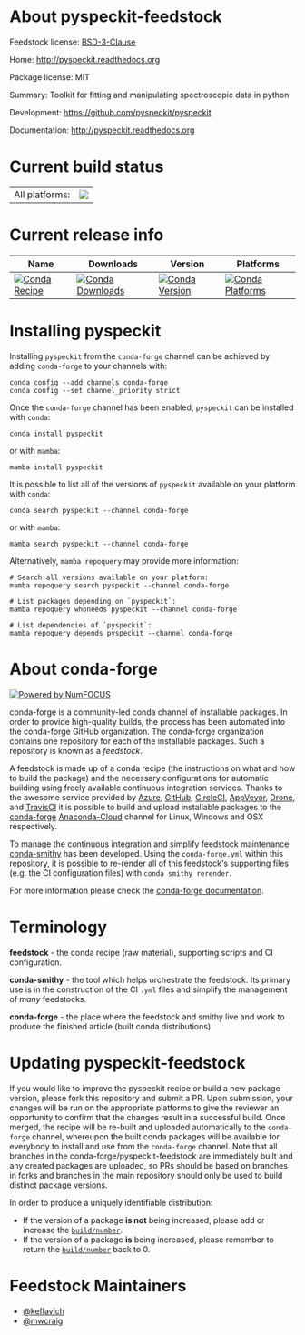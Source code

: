 About pyspeckit-feedstock
=========================

Feedstock license: [BSD-3-Clause](https://github.com/conda-forge/pyspeckit-feedstock/blob/main/LICENSE.txt)

Home: http://pyspeckit.readthedocs.org

Package license: MIT

Summary: Toolkit for fitting and manipulating spectroscopic data in python

Development: https://github.com/pyspeckit/pyspeckit

Documentation: http://pyspeckit.readthedocs.org

Current build status
====================


<table><tr><td>All platforms:</td>
    <td>
      <a href="https://dev.azure.com/conda-forge/feedstock-builds/_build/latest?definitionId=6368&branchName=main">
        <img src="https://dev.azure.com/conda-forge/feedstock-builds/_apis/build/status/pyspeckit-feedstock?branchName=main">
      </a>
    </td>
  </tr>
</table>

Current release info
====================

| Name | Downloads | Version | Platforms |
| --- | --- | --- | --- |
| [![Conda Recipe](https://img.shields.io/badge/recipe-pyspeckit-green.svg)](https://anaconda.org/conda-forge/pyspeckit) | [![Conda Downloads](https://img.shields.io/conda/dn/conda-forge/pyspeckit.svg)](https://anaconda.org/conda-forge/pyspeckit) | [![Conda Version](https://img.shields.io/conda/vn/conda-forge/pyspeckit.svg)](https://anaconda.org/conda-forge/pyspeckit) | [![Conda Platforms](https://img.shields.io/conda/pn/conda-forge/pyspeckit.svg)](https://anaconda.org/conda-forge/pyspeckit) |

Installing pyspeckit
====================

Installing `pyspeckit` from the `conda-forge` channel can be achieved by adding `conda-forge` to your channels with:

```
conda config --add channels conda-forge
conda config --set channel_priority strict
```

Once the `conda-forge` channel has been enabled, `pyspeckit` can be installed with `conda`:

```
conda install pyspeckit
```

or with `mamba`:

```
mamba install pyspeckit
```

It is possible to list all of the versions of `pyspeckit` available on your platform with `conda`:

```
conda search pyspeckit --channel conda-forge
```

or with `mamba`:

```
mamba search pyspeckit --channel conda-forge
```

Alternatively, `mamba repoquery` may provide more information:

```
# Search all versions available on your platform:
mamba repoquery search pyspeckit --channel conda-forge

# List packages depending on `pyspeckit`:
mamba repoquery whoneeds pyspeckit --channel conda-forge

# List dependencies of `pyspeckit`:
mamba repoquery depends pyspeckit --channel conda-forge
```


About conda-forge
=================

[![Powered by
NumFOCUS](https://img.shields.io/badge/powered%20by-NumFOCUS-orange.svg?style=flat&colorA=E1523D&colorB=007D8A)](https://numfocus.org)

conda-forge is a community-led conda channel of installable packages.
In order to provide high-quality builds, the process has been automated into the
conda-forge GitHub organization. The conda-forge organization contains one repository
for each of the installable packages. Such a repository is known as a *feedstock*.

A feedstock is made up of a conda recipe (the instructions on what and how to build
the package) and the necessary configurations for automatic building using freely
available continuous integration services. Thanks to the awesome service provided by
[Azure](https://azure.microsoft.com/en-us/services/devops/), [GitHub](https://github.com/),
[CircleCI](https://circleci.com/), [AppVeyor](https://www.appveyor.com/),
[Drone](https://cloud.drone.io/welcome), and [TravisCI](https://travis-ci.com/)
it is possible to build and upload installable packages to the
[conda-forge](https://anaconda.org/conda-forge) [Anaconda-Cloud](https://anaconda.org/)
channel for Linux, Windows and OSX respectively.

To manage the continuous integration and simplify feedstock maintenance
[conda-smithy](https://github.com/conda-forge/conda-smithy) has been developed.
Using the ``conda-forge.yml`` within this repository, it is possible to re-render all of
this feedstock's supporting files (e.g. the CI configuration files) with ``conda smithy rerender``.

For more information please check the [conda-forge documentation](https://conda-forge.org/docs/).

Terminology
===========

**feedstock** - the conda recipe (raw material), supporting scripts and CI configuration.

**conda-smithy** - the tool which helps orchestrate the feedstock.
                   Its primary use is in the construction of the CI ``.yml`` files
                   and simplify the management of *many* feedstocks.

**conda-forge** - the place where the feedstock and smithy live and work to
                  produce the finished article (built conda distributions)


Updating pyspeckit-feedstock
============================

If you would like to improve the pyspeckit recipe or build a new
package version, please fork this repository and submit a PR. Upon submission,
your changes will be run on the appropriate platforms to give the reviewer an
opportunity to confirm that the changes result in a successful build. Once
merged, the recipe will be re-built and uploaded automatically to the
`conda-forge` channel, whereupon the built conda packages will be available for
everybody to install and use from the `conda-forge` channel.
Note that all branches in the conda-forge/pyspeckit-feedstock are
immediately built and any created packages are uploaded, so PRs should be based
on branches in forks and branches in the main repository should only be used to
build distinct package versions.

In order to produce a uniquely identifiable distribution:
 * If the version of a package **is not** being increased, please add or increase
   the [``build/number``](https://docs.conda.io/projects/conda-build/en/latest/resources/define-metadata.html#build-number-and-string).
 * If the version of a package **is** being increased, please remember to return
   the [``build/number``](https://docs.conda.io/projects/conda-build/en/latest/resources/define-metadata.html#build-number-and-string)
   back to 0.

Feedstock Maintainers
=====================

* [@keflavich](https://github.com/keflavich/)
* [@mwcraig](https://github.com/mwcraig/)

